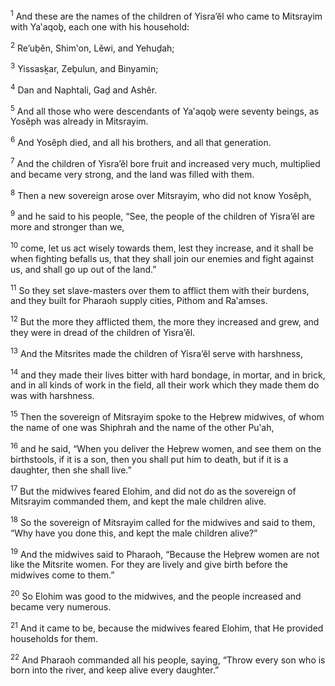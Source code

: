 <sup>1</sup> And these are the names of the children of Yisra’ĕl who came to Mitsrayim with Ya‛aqoḇ, each one with his household:

<sup>2</sup> Re’uḇĕn, Shim‛on, Lĕwi, and Yehuḏah;

<sup>3</sup> Yissasḵar, Zeḇulun, and Binyamin;

<sup>4</sup> Dan and Naphtali, Gaḏ and Ashĕr.

<sup>5</sup> And all those who were descendants of Ya‛aqoḇ were seventy beings, as Yosĕph was already in Mitsrayim.

<sup>6</sup> And Yosĕph died, and all his brothers, and all that generation.

<sup>7</sup> And the children of Yisra’ĕl bore fruit and increased very much, multiplied and became very strong, and the land was filled with them.

<sup>8</sup> Then a new sovereign arose over Mitsrayim, who did not know Yosĕph,

<sup>9</sup> and he said to his people, “See, the people of the children of Yisra’ĕl are more and stronger than we,

<sup>10</sup> come, let us act wisely towards them, lest they increase, and it shall be when fighting befalls us, that they shall join our enemies and fight against us, and shall go up out of the land.”

<sup>11</sup> So they set slave-masters over them to afflict them with their burdens, and they built for Pharaoh supply cities, Pithom and Ra‛amses.

<sup>12</sup> But the more they afflicted them, the more they increased and grew, and they were in dread of the children of Yisra’ĕl.

<sup>13</sup> And the Mitsrites made the children of Yisra’ĕl serve with harshness,

<sup>14</sup> and they made their lives bitter with hard bondage, in mortar, and in brick, and in all kinds of work in the field, all their work which they made them do was with harshness.

<sup>15</sup> Then the sovereign of Mitsrayim spoke to the Heḇrew midwives, of whom the name of one was Shiphrah and the name of the other Pu‛ah,

<sup>16</sup> and he said, “When you deliver the Heḇrew women, and see them on the birthstools, if it is a son, then you shall put him to death, but if it is a daughter, then she shall live.”

<sup>17</sup> But the midwives feared Elohim, and did not do as the sovereign of Mitsrayim commanded them, and kept the male children alive.

<sup>18</sup> So the sovereign of Mitsrayim called for the midwives and said to them, “Why have you done this, and kept the male children alive?”

<sup>19</sup> And the midwives said to Pharaoh, “Because the Heḇrew women are not like the Mitsrite women. For they are lively and give birth before the midwives come to them.”

<sup>20</sup> So Elohim was good to the midwives, and the people increased and became very numerous.

<sup>21</sup> And it came to be, because the midwives feared Elohim, that He provided households for them.

<sup>22</sup> And Pharaoh commanded all his people, saying, “Throw every son who is born into the river, and keep alive every daughter.”

